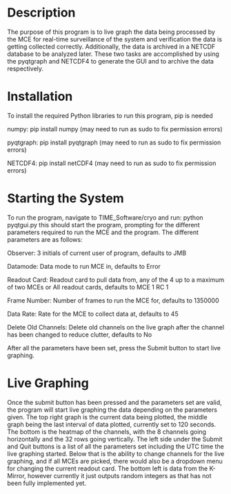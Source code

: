 # Description
  The purpose of this program is to live graph the data being processed by the
  MCE for real-time surveillance of the system and verification the data is
  getting collected correctly. Additionally, the data is archived in a NETCDF
  database to be analyzed later. These two tasks are accomplished by using
  the pyqtgraph and NETCDF4 to generate the GUI and to archive the data
  respectively.

# Installation
  To install the required Python libraries to run this program, pip is needed

  numpy:
  pip install numpy (may need to run as sudo to fix permission errors)

  pyqtgraph:
  pip install pyqtgraph (may need to run as sudo to fix permission errors)

  NETCDF4:
  pip install netCDF4 (may need to run as sudo to fix permission errors)

# Starting the System
  To run the program, navigate to TIME_Software/cryo and run:
  python pyqtgui.py
  this should start the program, prompting for the different parameters required
  to run the MCE and the program. The different parameters are as follows:

  Observer: 3 initials of current user of program, defaults to JMB

  Datamode: Data mode to run MCE in, defaults to Error

  Readout Card: Readout card to pull data from, any of the 4 up to a maximum of
  two MCEs or All readout cards, defaults to MCE 1 RC 1

  Frame Number: Number of frames to run the MCE for, defaults to 1350000

  Data Rate: Rate for the MCE to collect data at, defaults to 45

  Delete Old Channels: Delete old channels on the live graph after the channel
  has been changed to reduce clutter, defaults to No

  After all the parameters have been set, press the Submit button to start live
  graphing.

# Live Graphing
  Once the submit button has been pressed and the parameters set are valid, the
  program will start live graphing the data depending on the parameters given.
  The top right graph is the current data being plotted, the middle graph being
  the last interval of data plotted, currently set to 120 seconds. The bottom is
  the heatmap of the channels, with the 8 channels going horizontally and the 32
  rows going vertically. The left side under the Submit and Quit buttons is a
  list of all the parameters set including the UTC time the live graphing
  started. Below that is the ability to change channels for the live graphing,
  and if all MCEs are picked, there would also be a dropdown menu for changing
  the current readout card. The bottom left is data from the K-Mirror, however
  currently it just outputs random integers as that has not been fully
  implemented yet.
